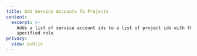 ```yaml
---
title: Add Service Accounts To Projects
content:
  excerpt: >-
    Adds a list of service account ids to a list of project ids with the
    specified role
privacy:
  view: public
---
```


